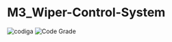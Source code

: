 # M3_Wiper-Control-System
![codiga](https://api.codiga.io/project/33411/score/svg)
![Code Grade](https://api.codiga.io/project/33411/status/svg)
